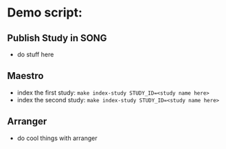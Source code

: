 # Demo script:

## Publish Study in SONG
- do stuff here

## Maestro
- index the first study: `make index-study STUDY_ID=<study name here>`
- index the second study: `make index-study STUDY_ID=<study name here>`

## Arranger
- do cool things with arranger

